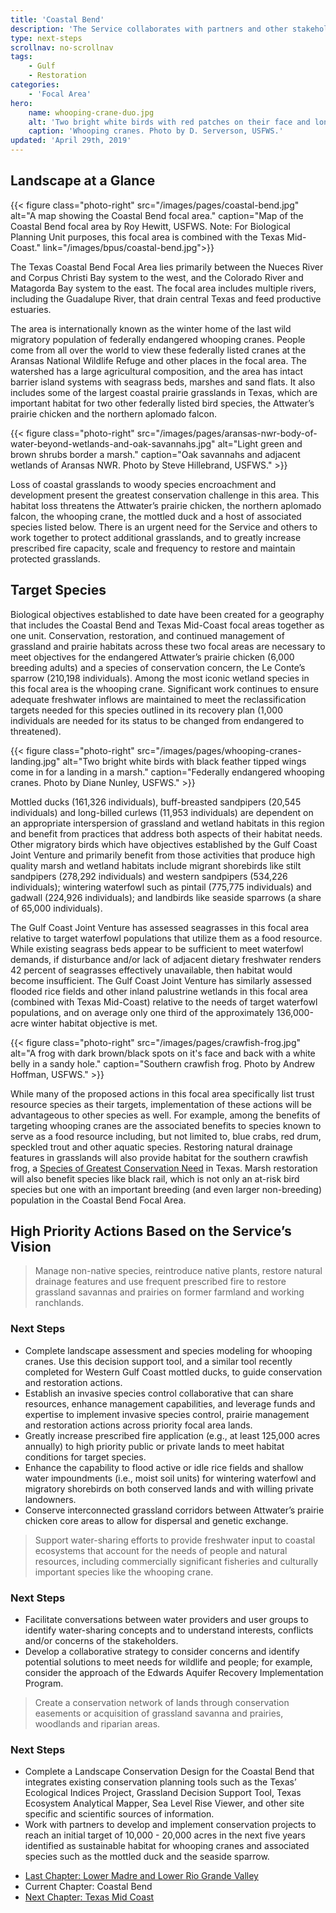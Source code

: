 ```yaml
---
title: 'Coastal Bend'
description: 'The Service collaborates with partners and other stakeholders to conserve, protect and enhance the fish, wildlife, plants and habitat of the Texas Coastal Bend area.'
type: next-steps
scrollnav: no-scrollnav
tags:
    - Gulf
    - Restoration
categories:
    - 'Focal Area'
hero:
    name: whooping-crane-duo.jpg
    alt: 'Two bright white birds with red patches on their face and long slender legs standing in the a dormant grassy field.'
    caption: 'Whooping cranes. Photo by D. Serverson, USFWS.'
updated: 'April 29th, 2019'
---
```


## Landscape at a Glance

{{< figure class="photo-right" src="/images/pages/coastal-bend.jpg" alt="A map showing the Coastal Bend focal area." caption="Map of the Coastal Bend focal area by Roy Hewitt, USFWS. Note: For Biological Planning Unit purposes, this focal area is combined with the Texas Mid-Coast." link="/images/bpus/coastal-bend.jpg">}}

The Texas Coastal Bend Focal Area lies primarily between the Nueces River and Corpus Christi Bay system to the west, and the Colorado River and Matagorda Bay system to the east. The focal area includes multiple rivers, including the Guadalupe River, that drain central Texas and feed productive estuaries.

The area is internationally known as the winter home of the last wild migratory population of federally endangered whooping cranes. People come from all over the world to view these federally listed cranes at the Aransas National Wildlife Refuge and other places in the focal area. The watershed has a large agricultural composition, and the area has intact barrier island systems with seagrass beds, marshes and sand flats. It also includes some of the largest coastal prairie grasslands in Texas, which are important habitat for two other federally listed bird species, the Attwater’s prairie chicken and the northern aplomado falcon.

{{< figure class="photo-right" src="/images/pages/aransas-nwr-body-of-water-beyond-wetlands-and-oak-savannahs.jpg" alt="Light green and brown shrubs border a marsh." caption="Oak savannahs and adjacent wetlands of Aransas NWR. Photo by Steve Hillebrand, USFWS." >}}

Loss of coastal grasslands to woody species encroachment and development present the greatest conservation challenge in this area. This habitat loss threatens the Attwater’s prairie chicken, the northern aplomado falcon, the whooping crane, the mottled duck and a host of associated species listed below. There is an urgent need for the Service and others to work together to protect additional grasslands, and to greatly increase prescribed fire capacity, scale and frequency to restore and maintain protected grasslands.

## Target Species

Biological objectives established to date have been created for a geography that includes the Coastal Bend and Texas Mid-Coast focal areas together as one unit. Conservation, restoration, and continued management of grassland and prairie habitats across these two focal areas are necessary to meet objectives for the endangered Attwater’s prairie chicken (6,000 breeding adults) and a species of conservation concern, the Le Conte’s sparrow (210,198 individuals). Among the most iconic wetland species in this focal area is the whooping crane. Significant work continues to ensure adequate freshwater inflows are maintained to meet the reclassification targets needed for this species outlined in its recovery plan (1,000 individuals are needed for its status to be changed from endangered to threatened).

{{< figure class="photo-right" src="/images/pages/whooping-cranes-landing.jpg" alt="Two bright white birds with black feather tipped wings come in for a landing in a marsh." caption="Federally endangered whooping cranes. Photo by Diane Nunley, USFWS." >}}

Mottled ducks (161,326 individuals), buff-breasted sandpipers (20,545 individuals) and long-billed curlews (11,953 individuals) are dependent on an appropriate interspersion of grassland and wetland habitats in this region and benefit from practices that address both aspects of their habitat needs. Other migratory birds which have objectives established by the Gulf Coast Joint Venture and primarily benefit from those activities that produce high quality marsh and wetland habitats include migrant shorebirds like stilt sandpipers (278,292 individuals) and western sandpipers (534,226 individuals); wintering waterfowl such as pintail (775,775 individuals) and gadwall (224,926 individuals); and landbirds like seaside sparrows (a share of 65,000 individuals).

The Gulf Coast Joint Venture has assessed seagrasses in this focal area relative to target waterfowl populations that utilize them as a food resource. While existing seagrass beds appear to be sufficient to meet waterfowl demands, if disturbance and/or lack of adjacent dietary freshwater renders 42 percent of seagrasses effectively unavailable, then habitat would become insufficient. The Gulf Coast Joint Venture has similarly assessed flooded rice fields and other inland palustrine wetlands in this focal area (combined with Texas Mid-Coast) relative to the needs of target waterfowl populations, and on average only one third of the approximately 136,000-acre winter habitat objective is met.

{{< figure class="photo-right" src="/images/pages/crawfish-frog.jpg" alt="A frog with dark brown/black spots on it's face and back with a white belly in a sandy hole." caption="Southern crawfish frog. Photo by Andrew Hoffman, USFWS." >}}

While many of the proposed actions in this focal area specifically list trust resource species as their targets, implementation of these actions will be advantageous to other species as well. For example, among the benefits of targeting whooping cranes are the associated benefits to species known to serve as a food resource including, but not limited to, blue crabs, red drum, speckled trout and other aquatic species. Restoring natural drainage features in grasslands will also provide habitat for the southern crawfish frog, a [Species of Greatest Conservation Need](http://tpwd.texas.gov/landwater/land/tcap/sgcn.phtml) in Texas. Marsh restoration will also benefit species like black rail, which is not only an at-risk bird species but one with an important breeding (and even larger non-breeding) population in the Coastal Bend Focal Area.

## High Priority Actions Based on the Service’s Vision

> Manage non-native species, reintroduce native plants, restore natural drainage features and use frequent prescribed fire to restore grassland savannas and prairies on former farmland and working ranchlands.

### Next Steps

 - Complete landscape assessment and species modeling for whooping cranes.  Use this decision support tool, and a similar tool recently completed for Western Gulf Coast mottled ducks, to guide conservation and restoration actions.
 - Establish an invasive species control collaborative that can share resources, enhance management capabilities, and leverage funds and expertise to implement invasive species control, prairie management and restoration actions across priority focal area lands.
 - Greatly increase prescribed fire application (e.g., at least 125,000 acres annually) to high priority public or private lands to meet habitat conditions for target species.
 - Enhance the capability to flood active or idle rice fields and shallow water impoundments (i.e., moist soil units) for wintering waterfowl and migratory shorebirds on both conserved lands and with willing private landowners.
 - Conserve interconnected grassland corridors between Attwater’s prairie chicken core areas to allow for dispersal and genetic exchange.

> Support water-sharing efforts to provide freshwater input to coastal ecosystems that account for the needs of people and natural resources, including commercially significant fisheries and culturally important species like the whooping crane.  

###	Next Steps

 - Facilitate conversations between water providers and user groups to identify water-sharing concepts and to understand interests, conflicts and/or concerns of the stakeholders.
 - Develop a collaborative strategy to consider concerns and identify potential solutions to meet needs for wildlife and people; for example, consider the approach of the Edwards Aquifer Recovery Implementation Program.    

> Create a conservation network of lands through conservation easements or acquisition of grassland savanna and prairies, woodlands and riparian areas.  

### Next Steps

 - Complete a Landscape Conservation Design for the Coastal Bend that integrates existing conservation planning tools such as the Texas’ Ecological Indices Project, Grassland Decision Support Tool, Texas Ecosystem Analytical Mapper, Sea Level Rise Viewer, and other site specific and scientific sources of information.  
 - Work with partners to develop and implement conservation projects to reach an initial target of 10,000 - 20,000 acres in the next five years identified as sustainable habitat for whooping cranes and associated species such as the mottled duck and the seaside sparrow.

 <ul class="chapter-links">
   <li class="last-chapter"><a href="../laguna-madre-and-lower-rio-grande-valley">Last Chapter: Lower Madre and Lower Rio Grande Valley</a></li>
   <li class="current-chapter"><span>Current Chapter: Coastal Bend</span></li>
   <li class="next-chapter"><a href="../texas-mid-coast">Next Chapter: Texas Mid Coast</a></li>
 </ul>
